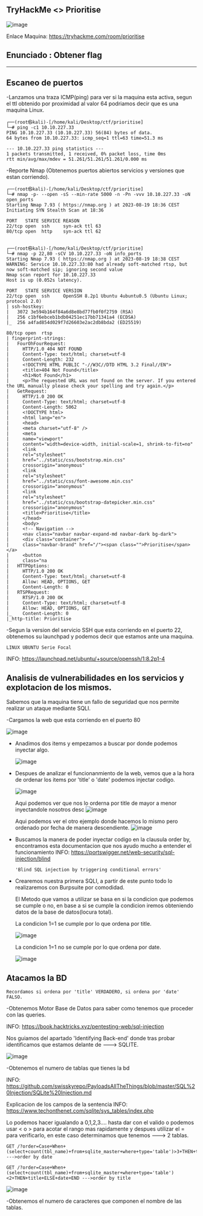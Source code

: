 ## TryHackMe  <> Prioritise

![image](https://github.com/Esevka/CTF/assets/139042999/42583888-171e-4764-80e4-69e79bcb3c38)

Enlace Maquina: https://tryhackme.com/room/prioritise

Enunciado : Obtener flag
---
---

## Escaneo de puertos

-Lanzamos una traza ICMP(ping) para ver si la maquina esta activa, segun el ttl obtenido por proximidad al valor 64 podriamos decir que es una maquina Linux.

    ┌──(root㉿kali)-[/home/kali/Desktop/ctf/prioritise]
    └─# ping -c1 10.10.227.33  
    PING 10.10.227.33 (10.10.227.33) 56(84) bytes of data.
    64 bytes from 10.10.227.33: icmp_seq=1 ttl=63 time=51.3 ms
    
    --- 10.10.227.33 ping statistics ---
    1 packets transmitted, 1 received, 0% packet loss, time 0ms
    rtt min/avg/max/mdev = 51.261/51.261/51.261/0.000 ms

-Reporte Nmap (Obtenemos puertos abiertos servicios y versiones que estan corriendo).

    ┌──(root㉿kali)-[/home/kali/Desktop/ctf/prioritise]
    └─# nmap -p- --open -sS --min-rate 5000 -n -Pn -vvv 10.10.227.33 -oN open_ports
    Starting Nmap 7.93 ( https://nmap.org ) at 2023-08-19 18:36 CEST
    Initiating SYN Stealth Scan at 18:36
    
    PORT   STATE SERVICE REASON
    22/tcp open  ssh     syn-ack ttl 63
    80/tcp open  http    syn-ack ttl 62


    ┌──(root㉿kali)-[/home/kali/Desktop/ctf/prioritise]
    └─# nmap -p 22,80 -sCV 10.10.227.33 -oN info_ports                       
    Starting Nmap 7.93 ( https://nmap.org ) at 2023-08-19 18:38 CEST
    WARNING: Service 10.10.227.33:80 had already soft-matched rtsp, but now soft-matched sip; ignoring second value
    Nmap scan report for 10.10.227.33
    Host is up (0.052s latency).
    
    PORT   STATE SERVICE VERSION
    22/tcp open  ssh     OpenSSH 8.2p1 Ubuntu 4ubuntu0.5 (Ubuntu Linux; protocol 2.0)
    | ssh-hostkey: 
    |   3072 3e594b164f84a6d8e8bd77fb0f0f2759 (RSA)
    |   256 c1bf6ebceb1bdb04251ec17bb71341a4 (ECDSA)
    |_  256 a4fad854d029f7d26603e2ac2db8bda2 (ED25519)
    
    80/tcp open  rtsp
    | fingerprint-strings: 
    |   FourOhFourRequest: 
    |     HTTP/1.0 404 NOT FOUND
    |     Content-Type: text/html; charset=utf-8
    |     Content-Length: 232
    |     <!DOCTYPE HTML PUBLIC "-//W3C//DTD HTML 3.2 Final//EN">
    |     <title>404 Not Found</title>
    |     <h1>Not Found</h1>
    |     <p>The requested URL was not found on the server. If you entered the URL manually please check your spelling and try again.</p>
    |   GetRequest: 
    |     HTTP/1.0 200 OK
    |     Content-Type: text/html; charset=utf-8
    |     Content-Length: 5062
    |     <!DOCTYPE html>
    |     <html lang="en">
    |     <head>
    |     <meta charset="utf-8" />
    |     <meta
    |     name="viewport"
    |     content="width=device-width, initial-scale=1, shrink-to-fit=no"
    |     <link
    |     rel="stylesheet"
    |     href="../static/css/bootstrap.min.css"
    |     crossorigin="anonymous"
    |     <link
    |     rel="stylesheet"
    |     href="../static/css/font-awesome.min.css"
    |     crossorigin="anonymous"
    |     <link
    |     rel="stylesheet"
    |     href="../static/css/bootstrap-datepicker.min.css"
    |     crossorigin="anonymous"
    |     <title>Prioritise</title>
    |     </head>
    |     <body>
    |     <!-- Navigation -->
    |     <nav class="navbar navbar-expand-md navbar-dark bg-dark">
    |     <div class="container">
    |     class="navbar-brand" href="/"><span class="">Prioritise</span></a>
    |     <button
    |     class="na
    |   HTTPOptions: 
    |     HTTP/1.0 200 OK
    |     Content-Type: text/html; charset=utf-8
    |     Allow: HEAD, OPTIONS, GET
    |     Content-Length: 0
    |   RTSPRequest: 
    |     RTSP/1.0 200 OK
    |     Content-Type: text/html; charset=utf-8
    |     Allow: HEAD, OPTIONS, GET
    |_    Content-Length: 0
    |_http-title: Prioritise

-Segun la version del servicio SSH que esta corriendo en el puerto 22, obtenemos su launchpad y podemos decir que estamos ante una maquina.
 
    LINUX UBUNTU Serie Focal
    
 INFO: https://launchpad.net/ubuntu/+source/openssh/1:8.2p1-4
 

## Analisis de vulnerabilidades en los servicios y explotacion de los mismos.

Sabemos que la maquina tiene un fallo de seguridad que nos permite realizar un ataque mediante SQLI.

-Cargamos la web que esta corriendo en el puerto 80

![image](https://github.com/Esevka/CTF/assets/139042999/6a130014-212e-4dfc-b284-6ee0e53f7857)

- Anadimos dos items y empezamos a buscar por donde podemos inyectar algo.
  
    ![image](https://github.com/Esevka/CTF/assets/139042999/2cb7ac74-ea37-4981-b0dd-9cce4bb948a3)


- Despues de analizar el funcionanmiento de la web, vemos que a la hora de ordenar los items por 'title' o 'date' podemos injectar codigo.
    
    ![image](https://github.com/Esevka/CTF/assets/139042999/0ea993d6-1ac4-4738-b95e-5c9fadb0ef12)

    Aqui podemos ver que nos lo orderna por title de mayor a menor inyectandole nosotros desc
    ![image](https://github.com/Esevka/CTF/assets/139042999/1a99ee1a-1430-4fbe-abb0-edd5e10d9eb9)

    Aqui podemos ver el otro ejemplo donde hacemos lo mismo pero ordenado por fecha de manera descendiente.
    ![image](https://github.com/Esevka/CTF/assets/139042999/e9657b47-e3aa-45b5-8f67-b9baaebd3ba0)


- Buscamos la manera de poder inyectar codigo en la clausula order by, encontramos esta documentacion que nos ayudo mucho a entender el funcionamiento
  INFO: https://portswigger.net/web-security/sql-injection/blind

      'Blind SQL injection by triggering conditional errors'


- Crearemos nuestra primera SQLI, a partir de este punto todo lo realizaremos con Burpsuite por comodidad.

    El Metodo que vamos a utilizar se basa en si la condicion que podemos se cumple o no, en base a si se cumple la condicion iremos obteniendo datos de la base de datos(locura total).

    La condicion 1=1 se cumple por lo que ordena por title.
  
    ![image](https://github.com/Esevka/CTF/assets/139042999/be125d64-2e32-4c68-b7a7-b292aab027a6)

    La condicion 1=1 no se cumple por lo que ordena por date.

    ![image](https://github.com/Esevka/CTF/assets/139042999/a3891239-d9ac-4e1a-a41d-71708f2db59e)

## Atacamos la BD

    Recordamos si ordena por 'title' VERDADERO, si ordena por 'date' FALSO.

-Obtenemos Motor Base de Datos para saber como tenemos que proceder con las queries.
    
INFO: https://book.hacktricks.xyz/pentesting-web/sql-injection
    
Nos guiamos del apartado 'Identifying Back-end' donde tras probar identificamos que estamos delante de ---> SQLITE.

![image](https://github.com/Esevka/CTF/assets/139042999/33cdc8e5-c423-46b5-a3d4-3e7b7aadc544)

-Obtenemos el numero de tablas que tienes la bd

INFO: https://github.com/swisskyrepo/PayloadsAllTheThings/blob/master/SQL%20Injection/SQLite%20Injection.md

Explicacion de los campos de la sentencia INFO: https://www.techonthenet.com/sqlite/sys_tables/index.php

Lo podemos hacer igualando a 0,1,2,3.... hasta dar con el valido o podemos usar < o > para acotar el rango mas rapidamente y despues utilizar el = para verificarlo, en este caso determinamos que tenemos ---> 2 tablas.

    GET /?order=Case+When+(select+count(tbl_name)+from+sqlite_master+where+type='table')>3+THEN+title+ELSE+date+END --->order by date
    
	GET /?order=Case+When+(select+count(tbl_name)+from+sqlite_master+where+type='table')<2+THEN+title+ELSE+date+END --->order by title

![image](https://github.com/Esevka/CTF/assets/139042999/ff1c3c42-fbd8-4123-952b-10c7d3efadcd)


-Obtenemos el numero de caracteres que componen el nombre de las tablas.




      

      
  
  
    


    


